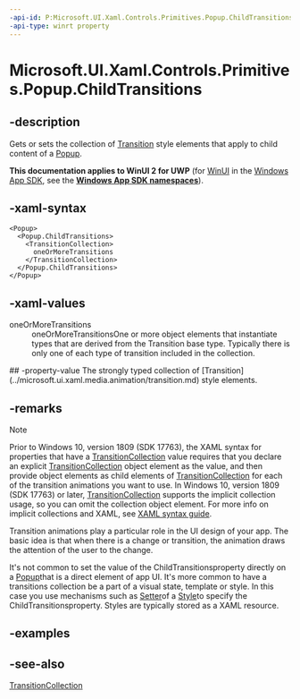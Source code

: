 ```yaml
---
-api-id: P:Microsoft.UI.Xaml.Controls.Primitives.Popup.ChildTransitions
-api-type: winrt property
---
```


<!-- Property syntax
public Windows.UI.Xaml.Media.Animation.TransitionCollection ChildTransitions { get;  set; }
-->

# Microsoft.UI.Xaml.Controls.Primitives.Popup.ChildTransitions

## -description
Gets or sets the collection of [Transition](../microsoft.ui.xaml.media.animation/transition.md) style elements that apply to child content of a [Popup](popup.md).

**This documentation applies to WinUI 2 for UWP** (for [WinUI](/windows/apps/winui/winui3/) in the [Windows App SDK](/windows/apps/windows-app-sdk/), see the **[Windows App SDK namespaces](/windows/windows-app-sdk/api/winrt/)**).

## -xaml-syntax
```xaml
<Popup>
  <Popup.ChildTransitions>
    <TransitionCollection>
      oneOrMoreTransitions
    </TransitionCollection>
  </Popup.ChildTransitions>
</Popup>
```


## -xaml-values
<dl><dt>oneOrMoreTransitions</dt><dd>oneOrMoreTransitionsOne or more object elements that instantiate types that are derived from the Transition base type. Typically there is only one of each type of transition included in the collection.</dd>
</dl>
## -property-value
The strongly typed collection of [Transition](../microsoft.ui.xaml.media.animation/transition.md) style elements.

## -remarks

> [!NOTE]
> Prior to Windows 10, version 1809 (SDK 17763), the XAML syntax for properties that have a [TransitionCollection](../microsoft.ui.xaml.media.animation/transitioncollection.md) value requires that you declare an explicit [TransitionCollection](../microsoft.ui.xaml.media.animation/transitioncollection.md) object element as the value, and then provide object elements as child elements of [TransitionCollection](../microsoft.ui.xaml.media.animation/transitioncollection.md) for each of the transition animations you want to use. In Windows 10, version 1809 (SDK 17763) or later, [TransitionCollection](../microsoft.ui.xaml.media.animation/transitioncollection.md) supports the implicit collection usage, so you can omit the collection object element. For more info on implicit collections and XAML, see [XAML syntax guide](/windows/uwp/xaml-platform/xaml-syntax-guide).

Transition animations play a particular role in the UI design of your app. The basic idea is that when there is a change or transition, the animation draws the attention of the user to the change.
<!-- For more info, see  Transition animations and theme animations.-->
It's not common to set the value of the ChildTransitionsproperty directly on a [Popup](popup.md)that is a direct element of app UI. It's more common to have a transitions collection be a part of a visual state, template or style. In this case you use mechanisms such as [Setter](../microsoft.ui.xaml/setter.md)of a [Style](../microsoft.ui.xaml/style.md)to specify the ChildTransitionsproperty. Styles are typically stored as a XAML resource.



## -examples

## -see-also
[TransitionCollection](../microsoft.ui.xaml.media.animation/transitioncollection.md)
